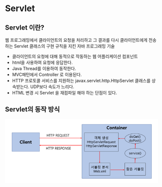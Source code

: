 
# Servlet

  ## Servlet 이란?
  
  웹 프로그래밍에서 클라이언트의 요청을 처리하고 그 결과를 다시 클라이언트에게 전송하는 Servlet 클래스의 구현 규칙을 지킨 자바 프로그래밍 기술
  
  - 클라이언트의 요청에 대해 동적으로 작동하는 웹 어플리케이션 컴포넌트
  - html을 사용하여 요청에 응답한다.
  - Java Thread를 이용하여 동작한다.
  - MVC패턴에서 Controller 로 이용된다.
  - HTTP 프로토콜 서비스를 지원하는 javax.servlet.http.HttpServlet 클래스를 상속받는다. UDP보다 속도가 느리다.
  - HTML 변경 시 Servlet 을 재컴파일 해야 하는 단점이 있다.
  
  ## Servlet의 동작 방식
  
  ![servletactive](../image/servletactive.jpg)
